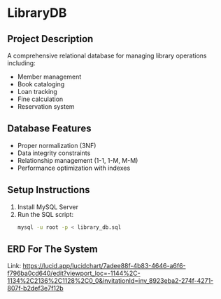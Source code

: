 # LibraryDB

## Project Description
A comprehensive relational database for managing library operations including:
- Member management
- Book cataloging
- Loan tracking
- Fine calculation
- Reservation system

## Database Features
- Proper normalization (3NF)
- Data integrity constraints
- Relationship management (1-1, 1-M, M-M)
- Performance optimization with indexes

## Setup Instructions
1. Install MySQL Server
2. Run the SQL script:
   ```bash
   mysql -u root -p < library_db.sql


## ERD For The System
Link: https://lucid.app/lucidchart/7adee88f-4b83-4646-a6f6-f796ba0cd640/edit?viewport_loc=-1144%2C-1134%2C2136%2C1128%2C0_0&invitationId=inv_8923eba2-274f-4271-807f-b2def3e7f12b
